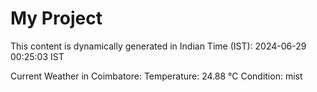 # My Project

This content is dynamically generated in Indian Time (IST): 2024-06-29 00:25:03 IST


Current Weather in Coimbatore:
Temperature: 24.88 °C
Condition: mist
